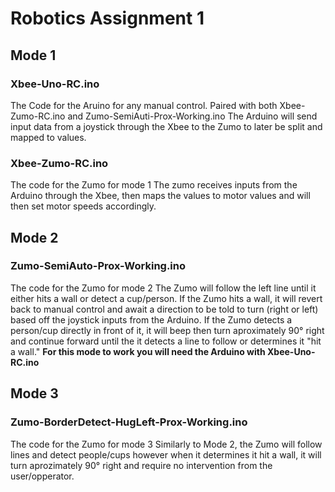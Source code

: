 # Robotics Assignment 1
## Mode 1
### Xbee-Uno-RC.ino
The Code for the Aruino for any manual control. 
Paired with both Xbee-Zumo-RC.ino and Zumo-SemiAuti-Prox-Working.ino
The Arduino will send input data from a joystick through the Xbee to the Zumo to later be split and mapped to values. 

### Xbee-Zumo-RC.ino
The code for the Zumo for mode 1
The zumo receives inputs from the Arduino through the Xbee, then maps the values to motor values and will then set motor speeds accordingly. 
## Mode 2
### Zumo-SemiAuto-Prox-Working.ino
The code for the Zumo for mode 2
The Zumo will follow the left line until it either hits a wall or detect a cup/person.
If the Zumo hits a wall, it will revert back to manual control and await a direction to be told to turn (right or left) based off the joystick inputs from the Arduino. 
If the Zumo detects a person/cup directly in front of it, it will beep then turn aproximately 90° right and continue forward until the it detects a line to follow or determines it "hit a wall."
**For this mode to work you will need the Arduino with Xbee-Uno-RC.ino**
## Mode 3
### Zumo-BorderDetect-HugLeft-Prox-Working.ino
The code for the Zumo for mode 3
Similarly to Mode 2, the Zumo will follow lines and detect people/cups however when it determines it hit a wall, it will turn aprozimately 90° right and require no intervention from the user/opperator. 
